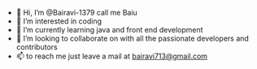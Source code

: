 - 👋 Hi, I’m @Bairavi-1379 call me Baiu
- 👀 I’m interested in coding
- 🌱 I’m currently learning java and front end development
- 💞️ I’m looking to collaborate on with all the passionate developers and contributors
- 📫 to reach me just leave a mail at bairavi713@gmail.com

<!---
Bairavi-1379/Bairavi-1379 is a ✨ special ✨ repository because its `README.md` (this file) appears on your GitHub profile.
You can click the Preview link to take a look at your changes.
--->
